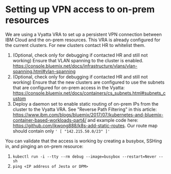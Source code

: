 # Setting up VPN access to on-prem resources

We are using a Vyatta VRA to set up a persistent VPN connection between IBM Cloud and the on-prem resources. This VRA is already configured for the current clusters. For new clusters contact HR to whitelist them.

1. (Optional, check only for debugging if contacted HR and still not working) Ensure that VLAN spanning to the cluster is enabled. https://console.bluemix.net/docs/infrastructure/vlans/vlan-spanning.html#vlan-spanning
2. (Optional, check only for debugging if contacted HR and still not working) Ensure that the new clusters are configured to use the subnets that are configured for on-prem access in the Vyatta: https://console.bluemix.net/docs/containers/cs_subnets.html#subnets_custom 
3. Deploy a daemon set to enable static routing of on-prem IPs from the cluster to the Vyatta VRA. See "Reverse Path Filtering" in this article: https://www.ibm.com/blogs/bluemix/2017/07/kubernetes-and-bluemix-container-based-workloads-part4/
and example code here: https://github.com/jkwong888/k8s-add-static-routes. Our route map should contain only ```'
                                                                                                                   [
                                                                                                                     "142.215.50.0/23"
                                                                                                                   ]'```


You can validate that the access is working by creating a busybox, SSHing in, and pinging an
on-prem resource:
1. `kubectl run -i --tty --rm debug --image=busybox --restart=Never -- sh`
2. `ping <IP address of Jesta or DPM>`
